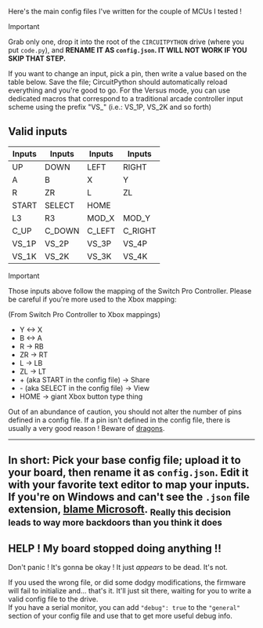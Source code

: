 Here's the main config files I've written for the couple of MCUs I tested !

> [!IMPORTANT]
> Grab only one, drop it into the root of the `CIRCUITPYTHON` drive (where you put `code.py`), and **RENAME IT AS `config.json`. IT WILL NOT WORK IF YOU SKIP THAT STEP.**

If you want to change an input, pick a pin, then write a value based on the table below. Save the file; CircuitPython should automatically reload everything and you're good to go. For the Versus mode, you can use dedicated macros that correspond to a traditional arcade controller input scheme using the prefix "VS\_" (i.e.: VS\_1P, VS\_2K and so forth)

## Valid inputs

| Inputs | Inputs | Inputs | Inputs |
| --- | --- | --- | --- |
| UP | DOWN | LEFT | RIGHT |
| A | B | X | Y |
| R | ZR | L | ZL |
| START | SELECT | HOME | |
| L3 | R3 | MOD\_X | MOD\_Y |
| C\_UP | C\_DOWN | C\_LEFT | C\_RIGHT |
| VS\_1P | VS\_2P | VS\_3P | VS\_4P |
| VS\_1K | VS\_2K | VS\_3K | VS\_4K |

> [!IMPORTANT]
> Those inputs above follow the mapping of the Switch Pro Controller. Please be careful if you're more used to the Xbox mapping:
>
> (From Switch Pro Controller to Xbox mappings)
> * Y <-> X
> * B <-> A
> * R -> RB
> * ZR -> RT
> * L -> LB
> * ZL -> LT
> * \+ (aka START in the config file) -> Share
> * \- (aka SELECT in the config file) -> View
> * HOME -> giant Xbox button type thing 

Out of an abundance of caution, you should not alter the number of pins defined in a config file. If a pin isn't defined in the config file, there is usually a very good reason ! Beware of [dragons](https://en.wikipedia.org/wiki/Here_be_dragons).

---
In short: Pick your base config file; upload it to your board, then rename it as `config.json`. Edit it with your favorite text editor to map your inputs. If you're on Windows and can't see the `.json` file extension, [blame Microsoft](https://support.microsoft.com/en-us/windows/common-file-name-extensions-in-windows-da4a4430-8e76-89c5-59f7-1cdbbc75cb01). <sub>Really this decision leads to way more backdoors than you think it does</sub>
---

## HELP ! My board stopped doing anything !!

Don't panic ! It's gonna be okay ! It just *appears* to be dead. It's not.

If you used the wrong file, or did some dodgy modifications, the firmware will fail to initialize and... that's it. It'll just sit there, waiting for you to write a valid config file to the drive.  
If you have a serial monitor, you can add `"debug": true` to the `"general"` section of your config file and use that to get more useful debug info.
